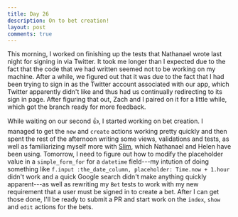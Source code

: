 ```yaml
---
title: Day 26
description: On to bet creation!
layout: post
comments: true
---
```

This morning, I worked on finishing up the tests that Nathanael wrote last night for signing in via Twitter. It took me longer than I expected due to the fact that the code that we had written seemed not to be working on my machine. After a while, we figured out that it was due to the fact that I had been trying to sign in as the Twitter account associated with our app, which Twitter apparently didn't like and thus had us continually redirecting to its sign in page. After figuring that out, Zach and I paired on it for a little while, which got the branch ready for more feedback.

While waiting on our second :+1:, I started working on bet creation. I managed to get the `new` and `create` actions working pretty quickly and then spent the rest of the afternoon writing some views, validations and tests, as well as familiarizing myself more with [Slim](slim-lang.com), which Nathanael and Helen have been using. Tomorrow, I need to figure out how to modify the placeholder value in a `simple_form_for` for a `datetime` field---my intution of doing something like `f.input :the_date_column, placeholder: Time.now + 1.hour` didn't work and a quick Google search didn't make anything quickly apparent---as well as rewriting my `Bet` tests to work with my new requirement that a user must be signed in to create a bet. After I can get those done, I'll be ready to submit a PR and start work on the `index`, `show` and `edit` actions for the bets. 
